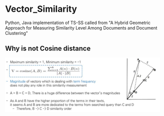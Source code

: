 # Vector_Similarity
Python, Java implementation of TS-SS called from "A Hybrid Geometric Approach for Measuring Similarity Level Among Documents and Document Clustering"

## Why is not Cosine distance
![coise_drawback](./image/cosine_drawback.JPG)
